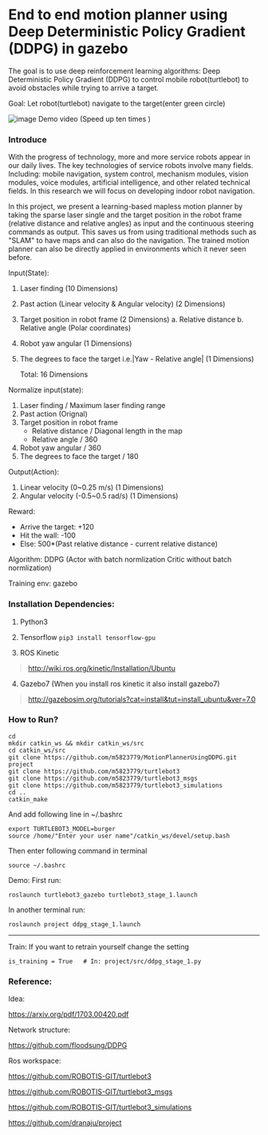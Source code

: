 # End to end motion planner using Deep Deterministic Policy Gradient (DDPG) in gazebo

The goal is to use deep reinforcement learning algorithms: Deep Deterministic Policy Gradient (DDPG) to control mobile robot(turtlebot) to avoid obstacles while trying to arrive a target.

Goal: Let robot(turtlebot) navigate to the target(enter green circle)

![image](https://github.com/m5823779/MotionPlannerUsingDDPG/blob/master/demo/demo.gif)
Demo video (Speed up ten times )

### Introduce 

With the progress of technology, more and more service robots appear in our daily lives. The key technologies of service robots involve many fields. Including: mobile navigation, system control, mechanism modules, vision modules, voice modules, artificial intelligence, and other related technical fields. In this research we will focus on developing indoor robot navigation.

In this project, we present a learning-based mapless motion planner by taking the sparse laser single and the target position in the robot frame (relative distance and relative angles) as input and the continuous steering commands as output. This saves us from using traditional methods such as "SLAM" to have maps and can also do the navigation. The trained motion planner can also be directly applied in environments which it never seen before.

Input(State):
1) Laser finding (10 Dimensions)
2) Past action (Linear velocity & Angular velocity) (2 Dimensions)
3) Target position in robot frame (2 Dimensions)
      a. Relative distance
      b. Relative angle (Polar coordinates)
4) Robot yaw angular (1 Dimensions)
5) The degrees to face the target i.e.|Yaw - Relative angle| (1 Dimensions)
  
     Total: 16 Dimensions


Normalize input(state):
1) Laser finding / Maximum laser finding range
2) Past action (Orignal)
3) Target position in robot frame    
    - Relative distance / Diagonal length in the map
    - Relative angle / 360
4) Robot yaw angular / 360 
5) The degrees to face the target / 180


Output(Action):
1) Linear velocity (0~0.25 m/s) (1 Dimensions)
2) Angular velocity (-0.5~0.5 rad/s) (1 Dimensions)


Reward:
- Arrive the target: +120
- Hit the wall: -100
- Else: 500*(Past relative distance - current relative distance)


Algorithm: DDPG (Actor with batch normlization Critic without batch normlization)


Training env: gazebo

### Installation Dependencies:

1) Python3

2) Tensorflow
``
pip3 install tensorflow-gpu
``

3) ROS Kinetic

> http://wiki.ros.org/kinetic/Installation/Ubuntu

4) Gazebo7 (When you install ros kinetic it also install gazebo7)

> http://gazebosim.org/tutorials?cat=install&tut=install_ubuntu&ver=7.0


### How to Run?
```
cd
mkdir catkin_ws && mkdir catkin_ws/src
cd catkin_ws/src
git clone https://github.com/m5823779/MotionPlannerUsingDDPG.git project
git clone https://github.com/m5823779/turtlebot3
git clone https://github.com/m5823779/turtlebot3_msgs
git clone https://github.com/m5823779/turtlebot3_simulations
cd ..
catkin_make
```
And add following line in ~/.bashrc
```
export TURTLEBOT3_MODEL=burger
source /home/"Enter your user name"/catkin_ws/devel/setup.bash
```

Then enter following command in terminal
```
source ~/.bashrc
```


Demo:
First run:
```
roslaunch turtlebot3_gazebo turtlebot3_stage_1.launch
```
In another terminal run:
```
roslaunch project ddpg_stage_1.launch
```
_______________________________________________________

Train:
If you want to retrain yourself change the setting

```
is_training = True   # In: project/src/ddpg_stage_1.py
```

### Reference:

Idea:

https://arxiv.org/pdf/1703.00420.pdf

Network structure:

https://github.com/floodsung/DDPG

Ros workspace:

https://github.com/ROBOTIS-GIT/turtlebot3

https://github.com/ROBOTIS-GIT/turtlebot3_msgs


https://github.com/ROBOTIS-GIT/turtlebot3_simulations

https://github.com/dranaju/project
